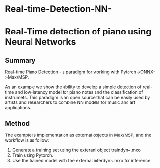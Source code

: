 # Real-time-Detection-NN-


# Real-Time detection of piano using Neural Networks

## Summary
Real-time Piano Detection - a paradigm for working with Pytorch->ONNX->Max/MSP.

As an example we show the ability to develop a simple detection of real-time and low-latency model for piano notes and the classification of instrumets.
This paradigm is an open source that can be easily used by artists and researchers to combine NN models
for music and art applications.

## Method
The example is implementation as external objects in Max/MSP, and the workflow is as follow:

1. Generate a training set using the exteranl object traindyn~.mxo
2. Train using Pytorch.
3. Use the trained model with the external inferdyn~.mxo for inference.
